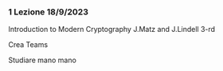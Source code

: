 ### 1 Lezione 18/9/2023

Introduction to Modern Cryptography 
J.Matz and J.Lindell 3-rd

Crea Teams

Studiare mano mano

